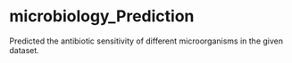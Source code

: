 # microbiology_Prediction
Predicted the antibiotic sensitivity of different microorganisms in the given dataset. 
